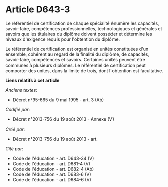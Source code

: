 # Article D643-3

Le référentiel de certification de chaque spécialité énumère les capacités, savoir-faire, compétences professionnelles,
technologiques et générales et savoirs que les titulaires du diplôme doivent posséder et détermine les niveaux d'exigence
requis pour l'obtention du diplôme.

Le référentiel de certification est organisé en unités constituées d'un ensemble, cohérent au regard de la finalité du
diplôme, de capacités, savoir-faire, compétences et savoirs. Certaines unités peuvent être communes à plusieurs diplômes. Le
référentiel de certification peut comporter des unités, dans la limite de trois, dont l'obtention est facultative.

**Liens relatifs à cet article**

_Anciens textes_:

  - Décret n°95-665 du 9 mai 1995 - art. 3 (Ab)

_Codifié par_:

  - Décret n°2013-756 du 19 août 2013 -  Annexe (V)

_Créé par_:

  - Décret n°2013-756 du 19 août 2013 - art.

_Cité par_:

  - Code de l'éducation - art. D643-34 (V)
  - Code de l'éducation - art. D681-4 (V)
  - Code de l'éducation - art. D682-4 (Ab)
  - Code de l'éducation - art. D683-6 (V)
  - Code de l'éducation - art. D684-6 (V)
